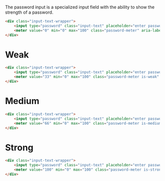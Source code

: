 
The password input is a specialized input field with the ability to show the strength of a password.

```html
<div class="input-text-wrapper">
    <input type="password" class="input-text" placeholder="enter password">
    <meter value="0" min="0" max="100" class="password-meter" aria-label="Empty password"></meter>
</div>
```

# Weak
```html
<div class="input-text-wrapper">
    <input type="password" class="input-text" placeholder="enter password">
    <meter value="33" min="0" max="100" class="password-meter is-weak" aria-label="Password strength week"></meter>
</div>
```

# Medium
```html
<div class="input-text-wrapper">
    <input type="password" class="input-text" placeholder="enter password">
    <meter value="66" min="0" max="100" class="password-meter is-medium" aria-label="Password strength good"></meter>
</div>
```

# Strong
```html
<div class="input-text-wrapper">
    <input type="password" class="input-text" placeholder="enter password">
    <meter value="100" min="0" max="100" class="password-meter is-strong" aria-label="Password strength excellent"></meter>
</div>
```
